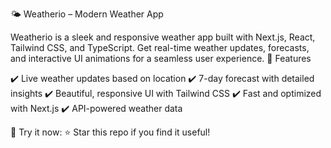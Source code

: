 🌤 Weatherio – Modern Weather App

Weatherio is a sleek and responsive weather app built with Next.js, React, Tailwind CSS, and TypeScript. Get real-time weather updates, forecasts, and interactive UI animations for a seamless user experience.
🚀 Features

✔️ Live weather updates based on location
✔️ 7-day forecast with detailed insights
✔️ Beautiful, responsive UI with Tailwind CSS
✔️ Fast and optimized with Next.js
✔️ API-powered weather data

🔗 Try it now: 
⭐ Star this repo if you find it useful!
